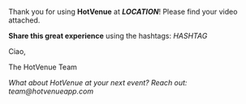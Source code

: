 Thank you for using **HotVenue** at **${LOCATION}$**! Please find your video attached. 

**Share this great experience** using the hashtags: ${HASHTAG}$


Ciao, 

The HotVenue Team


_What about HotVenue at your next event? Reach out: team@hotvenueapp.com_
